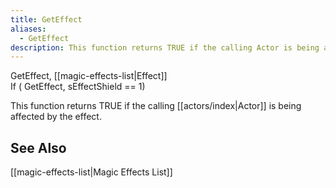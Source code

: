 ```yaml
---
title: GetEffect
aliases:
  - GetEffect
description: This function returns TRUE if the calling Actor is being affected by the effect.
---
```

GetEffect, [[magic-effects-list|Effect]]  
If ( GetEffect, sEffectShield == 1)

This function returns TRUE if the calling [[actors/index|Actor]] is being affected by the effect.

## See Also  
[[magic-effects-list|Magic Effects List]]  

